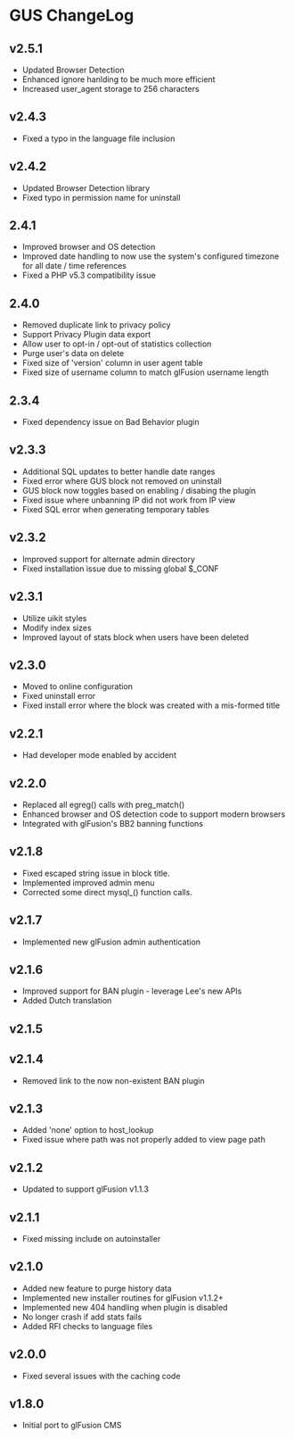 # GUS ChangeLog

## v2.5.1

- Updated Browser Detection
- Enhanced ignore hanlding to be much more efficient
- Increased user_agent storage to 256 characters

## v2.4.3

- Fixed a typo in the language file inclusion

## v2.4.2

- Updated Browser Detection library
- Fixed typo in permission name for uninstall

## 2.4.1

- Improved browser and OS detection
- Improved date handling to now use the system's configured timezone for all date / time references
- Fixed a PHP v5.3 compatibility issue

## 2.4.0

- Removed duplicate link to privacy policy
- Support Privacy Plugin data export
- Allow user to opt-in / opt-out of statistics collection
- Purge user's data on delete
- Fixed size of 'version' column in user agent table
- Fixed size of username column to match glFusion username length

## 2.3.4

- Fixed dependency issue on Bad Behavior plugin

## v2.3.3

- Additional SQL updates to better handle date ranges
- Fixed error where GUS block not removed on uninstall
- GUS block now toggles based on enabling / disabing the plugin
- Fixed issue where unbanning IP did not work from IP view
- Fixed SQL error when generating temporary tables

## v2.3.2

- Improved support for alternate admin directory
- Fixed installation issue due to missing global $_CONF

## v2.3.1

- Utilize uikit styles
- Modify index sizes
- Improved layout of stats block when users have been deleted

## v2.3.0

- Moved to online configuration
- Fixed uninstall error
- Fixed install error where the block was created with a mis-formed title

## v2.2.1

- Had developer mode enabled by accident

## v2.2.0

- Replaced all egreg() calls with preg_match()
- Enhanced browser and OS detection code to support modern browsers
- Integrated with glFusion's BB2 banning functions

## v2.1.8

- Fixed escaped string issue in block title.
- Implemented improved admin menu
- Corrected some direct mysql_() function calls.

## v2.1.7

- Implemented new glFusion admin authentication

## v2.1.6

- Improved support for BAN plugin - leverage Lee's new APIs
- Added Dutch translation

## v2.1.5

## v2.1.4

- Removed link to the now non-existent BAN plugin

## v2.1.3

- Added 'none' option to host_lookup
- Fixed issue where path was not properly added to view page path

## v2.1.2

- Updated to support glFusion v1.1.3

## v2.1.1

- Fixed missing include on autoinstaller

## v2.1.0

- Added new feature to purge history data
- Implemented new installer routines for glFusion v1.1.2+
- Implemented new 404 handling when plugin is disabled
- No longer crash if add stats fails
- Added RFI checks to language files

## v2.0.0

- Fixed several issues with the caching code

## v1.8.0

- Initial port to glFusion CMS
